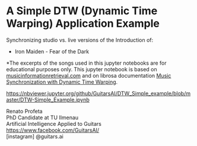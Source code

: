 # A Simple DTW (Dynamic Time Warping) Application Example
Synchronizing studio vs. live versions of the Introduction of: 
- Iron Maiden - Fear of the Dark

*The excerpts of the songs used in this jupyter notebooks are for educational purposes only. 
This jupyter notebook is based on [musicinformationretrieval.com](https://musicinformationretrieval.com/index.html) and on librosa documentation 
[Music Synchronization with Dynamic Time Warping](https://librosa.github.io/librosa_gallery/auto_examples/plot_music_sync.html).

https://nbviewer.jupyter.org/github/GuitarsAI/DTW_Simple_example/blob/master/DTW-Simple_Example.ipynb

Renato Profeta<br>
PhD Candidate at TU Ilmenau<br>
Artificial Intelligence Applied to Guitars<br>
https://www.facebook.com/GuitarsAI/<br>
[instagram] @guitars.ai
